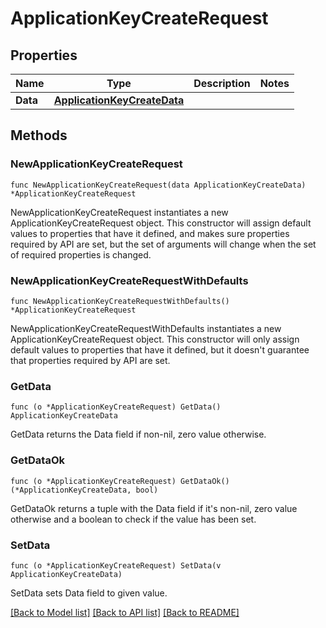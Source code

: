 # ApplicationKeyCreateRequest

## Properties

Name | Type | Description | Notes
---- | ---- | ----------- | ------
**Data** | [**ApplicationKeyCreateData**](ApplicationKeyCreateData.md) |  | 

## Methods

### NewApplicationKeyCreateRequest

`func NewApplicationKeyCreateRequest(data ApplicationKeyCreateData) *ApplicationKeyCreateRequest`

NewApplicationKeyCreateRequest instantiates a new ApplicationKeyCreateRequest object.
This constructor will assign default values to properties that have it defined,
and makes sure properties required by API are set, but the set of arguments
will change when the set of required properties is changed.

### NewApplicationKeyCreateRequestWithDefaults

`func NewApplicationKeyCreateRequestWithDefaults() *ApplicationKeyCreateRequest`

NewApplicationKeyCreateRequestWithDefaults instantiates a new ApplicationKeyCreateRequest object.
This constructor will only assign default values to properties that have it defined,
but it doesn't guarantee that properties required by API are set.

### GetData

`func (o *ApplicationKeyCreateRequest) GetData() ApplicationKeyCreateData`

GetData returns the Data field if non-nil, zero value otherwise.

### GetDataOk

`func (o *ApplicationKeyCreateRequest) GetDataOk() (*ApplicationKeyCreateData, bool)`

GetDataOk returns a tuple with the Data field if it's non-nil, zero value otherwise
and a boolean to check if the value has been set.

### SetData

`func (o *ApplicationKeyCreateRequest) SetData(v ApplicationKeyCreateData)`

SetData sets Data field to given value.



[[Back to Model list]](../README.md#documentation-for-models) [[Back to API list]](../README.md#documentation-for-api-endpoints) [[Back to README]](../README.md)



